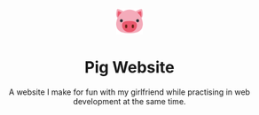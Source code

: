 <div align=center>
	<img src="./.github/images/logo.png" width=48px alt="Pig emoji">
</div>

<h1 align=center>
	Pig Website
</h1>

<p align=center>
	A website I make for fun with my girlfriend while practising in web development at the same time.
</p>
